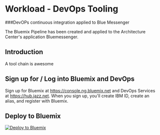 # Workload - DevOps Tooling


###DevOPs continuous integration applied to Blue Messenger


The Bluemix Pipeline has been created and applied to the Architecture Center's application Bluemessenger.


## Introduction

A tool chain is awesome


## Sign up for / Log into Bluemix and DevOps

Sign up for Bluemix at https://console.ng.bluemix.net and DevOps Services at https://hub.jazz.net.
When you sign up, you'll create IBM ID, create an alias, and register with Bluemix. 


## Deploy to Bluemix

 [![Deploy to Bluemix](https://bluemix.net/deploy/button.png)](https://bluemix.net/deploy?repository=https://hub.jazz.net/git/wprichar/DevOPs-tooling)

